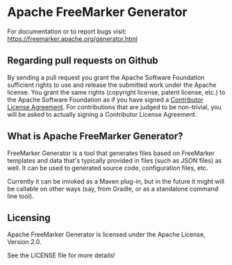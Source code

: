 Apache FreeMarker Generator
===========================

For documentation or to report bugs visit:
https://freemarker.apache.org/generator.html


Regarding pull requests on Github
---------------------------------

By sending a pull request you grant the Apache Software Foundation
sufficient rights to use and release the submitted work under the
Apache license. You grant the same rights (copyright license, patent
license, etc.) to the Apache Software Foundation as if you have signed
a [Contributor License Agreement](https://www.apache.org/dev/new-committers-guide.html#cla).
For contributions that are judged to be non-trivial, you will be asked
to actually signing a Contributor License Agreement.


What is Apache FreeMarker Generator?
------------------------------------

FreeMarker Generator is a tool that generates files based on FreeMarker
templates and data that's typically provided in files (such as JSON files) as
well. It can be used to generated source code, configuration files, etc.

Currently it can be invoked as a Maven plug-in, but in the future it might
will be callable on other ways (say, from Gradle, or as a standalone command
line tool).


Licensing
---------

Apache FreeMarker Generator is licensed under the Apache License, Version 2.0.

See the LICENSE file for more details!

